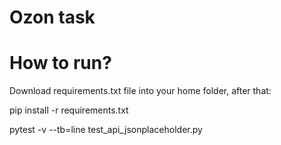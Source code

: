 <h1>Ozon task</h1>
<h1> How to run? </h1>
<p> Download requirements.txt file into your home folder, after that:</p>
<p>pip install -r requirements.txt
<p>pytest -v --tb=line test_api_jsonplaceholder.py</p>
